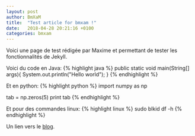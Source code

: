 ```yaml
---
layout: post
author: BmXaM
title:  "Test article for bmxam !"
date:   2018-04-28 20:21:16 +0100
categories: bmxam
---
```

Voici une page de test rédigée par Maxime et permettant de tester les fonctionnalités de Jekyll.

Voici du code en Java:
{% highlight java %}
public static void main(String[] args){
  System.out.println("Hello world");
}
{% endhighlight %}

Et en python:
{% highlight python %}
import numpy as np

tab = np.zeros(5)
print tab
{% endhighlight %}

Et pour des commandes linux:
{% highlight linux %}
sudo blkid
df -h
{% endhighlight %}

Un lien vers le [blog][blog-url].

[blog-url]: https://jacknbob.fr/blog
